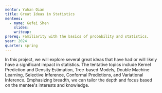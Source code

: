 ```yaml
---
mentor: Yuhan Qian
title: Great Ideas in Statistics
mentees:
  - name: Gefei Shen
    slides:
    writeup:
prereq: Familiarity with the basics of probability and statistics.
year: 2024
quarter: spring
---
```

In this project, we will explore several great ideas that have had or will likely have a significant impact in statistics. The tentative topics include Kernel Prediction and Density Estimation, Tree-based Models, Double Machine Learning, Selective Inference, Conformal Predictions, and Variational Inference. Emphasizing breadth, we can tailor the depth and focus based on the mentee's interests and knowledge.